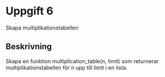# Uppgift 6

Skapa multiplikationstabellen

## Beskrivning

Skapa en funktion multiplication_table(n, limit) som returnerar multiplikationstabellen för n upp till limit i en lista.
